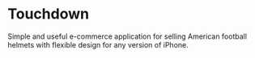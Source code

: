 # Touchdown
 Simple and useful e-commerce application for selling American football helmets with flexible design for any version of iPhone.
